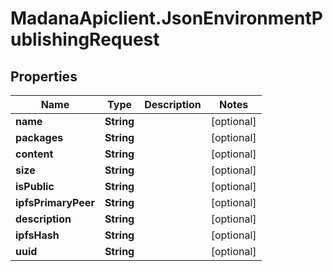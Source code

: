 # MadanaApiclient.JsonEnvironmentPublishingRequest

## Properties

Name | Type | Description | Notes
------------ | ------------- | ------------- | -------------
**name** | **String** |  | [optional] 
**packages** | **String** |  | [optional] 
**content** | **String** |  | [optional] 
**size** | **String** |  | [optional] 
**isPublic** | **String** |  | [optional] 
**ipfsPrimaryPeer** | **String** |  | [optional] 
**description** | **String** |  | [optional] 
**ipfsHash** | **String** |  | [optional] 
**uuid** | **String** |  | [optional] 


